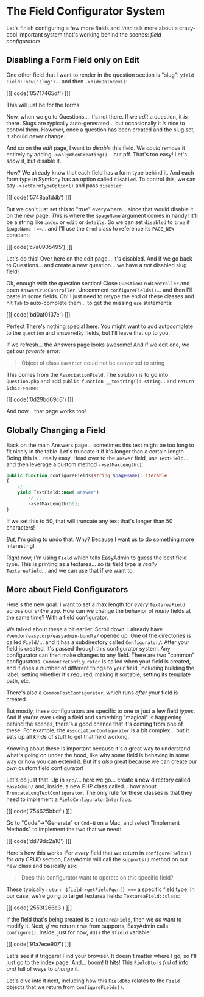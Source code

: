 # The Field Configurator System

Let's finish configuring a few more fields and *then* talk more about a crazy-cool
important system that's working behind the scenes: _field configurators_.

## Disabling a Form Field only on Edit

One other field that I want to render in the question section is "slug": `yield
Field::new('slug')`... and then `->hideOnIndex()`:

[[[ code('05717465df') ]]]

This will just be for the forms.

Now, when we go to Questions... it's not there. If we *edit* a question, it *is*
there. Slugs are typically auto-generated... but occasionally it *is* nice to
control them. However, once a question has been created and the slug set, it
should *never* change.

And so on the *edit* page, I want to *disable* this field. We *could* remove it
entirely by adding `->onlyWhenCreating()`... but pff. That's too easy! Let's *show*
it, but disable it.

How? We already know that each field has a form type behind it. And each form type
in Symfony has an option called `disabled`. To control this, we can say
`->setFormTypeOption()` and pass `disabled`:

[[[ code('5748aa1ddb') ]]]

But we can't just set this to "true" everywhere... since that would disable it
on the new page. *This* is where the `$pageName` argument comes in handy! It'll
be a string like `index` or `edit` or `details`. So we can set `disabled`
to `true` if `$pageName !==`... and I'll use the `Crud` class to reference its
`PAGE_NEW` constant:

[[[ code('c7a0905495') ]]]

Let's do this! Over here on the edit page... it's disabled. And if we go back to
Questions... and create a new question... we have a *not* disabled slug field!

Ok, enough with the question section! Close `QuestionCrudController` and open
`AnswerCrudController`. Uncomment `configureFields()`... and then I'll paste in
some fields. Oh! I just need to retype the end of these classes and hit `Tab` to
auto-complete them... to get the missing `use` statements:

[[[ code('bd0af0137e') ]]]

Perfect There's nothing special here. You might want to add autocomplete to
the `question` and `answeredBy` fields, but I'll leave that up to you.

If we refresh... the Answers page looks awesome! And if we edit one, we get our
*favorite* error:

> Object of class `Question` could not be converted to string

This comes from the `AssociationField`. The solution is to go into `Question.php`
and add `public function __toString(): string`... and `return $this->name`:

[[[ code('0d29bd69c6') ]]]

And now... that page works too!

## Globally Changing a Field

Back on the main Answers page... sometimes this text might be too long to fit
nicely in the table. Let's truncate it if it's longer than a certain length.
Doing this is... really easy. Head over to the `answer` field, use `TextField`...
and then leverage a custom method `->setMaxLength()`:

```php
public function configureFields(string $pageName): iterable
{
    // ...
    yield TextField::new('answer')
        // ...
        ->setMaxLength(50);
}
```

If we set this to 50, that will truncate any text that's longer than 50 characters!

*But*, I'm going to undo that. Why? Because I want us to do something more interesting!

Right now, I'm using `Field` which tells EasyAdmin to guess the best field type.
This is printing as a textarea... so its field type is *really* `TextareaField`...
and we can use that if we want to.

## More about Field Configurators

Here's the new goal: I want to set a max length for *every* `TextareaField` across
our *entire* app. How can we change the behavior of *many* fields at the same
time? With a field configurator.

We talked about these a bit earlier. Scroll down: I already have
`/vendor/easycorp/easyadmin-bundle/` opened up. One of the directories is
called `Field/`... and it has a subdirectory called `Configurator/`. After your
field is created, it's passed through this configurator system. Any configurator
can then make changes to any field. There are two "common" configurators.
`CommonPreConfigurator` is called when your field is created, and it does a number
of different things to your field, including building the label, setting whether
it's required, making it sortable, setting its template path, etc.

There's also a `CommonPostConfigurator`, which runs *after* your field is created.

But mostly, these configurators are specific to one or just a few field *types*.
And if you're ever using a field and something "magical" is happening behind the
scenes, there's a good chance that it's coming from one of these. For example, the
`AssociationConfigurator` is a bit complex... but it sets up all *kinds* of stuff
to get that field working.

Knowing about these is important because it's a great way to understand what's going
on under the hood, like why some field is behaving in some way or how you can extend
it. But it's *also* great because we can create our *own* custom field configurator!

Let's do just that. Up in `src/`... here we go... create a new directory called
`EasyAdmin/` and, inside, a new PHP class called... how about
`TruncateLongTextConfigurator`. The only rule for these classes is that they need
to implement a `FieldConfiguratorInterface`:

[[[ code('754625bbdf') ]]]

Go to "Code"->"Generate" or `Cmd`+`N` on a Mac, and select "Implement Methods"
to implement the two that we need:

[[[ code('dd79dc2a10') ]]]

Here's how this works. For *every* field that we return in `configureFields()`
for *any* CRUD section, EasyAdmin will call the `supports()` method on our new class
and basically ask:

> Does this configurator want to operate on this specific field?

These typically `return $field->getFieldFqcn() ===` a specific field type. In
our case, we're going to target textarea fields: `TextareaField::class`:

[[[ code('2553f266c3') ]]]

If the field that's being created is a `TextareaField`, then we *do* want to modify
it. Next, *if* we return `true` from supports, EasyAdmin calls `configure()`.
Inside, just for now, `dd()` the `$field` variable:

[[[ code('91a7ece907') ]]]

Let's see if it triggers! Find your browser. It doesn't matter where I go, so I'll
just go to the index page. And... boom! It hits! This `FieldDto` is *full* of
info *and* full of ways to *change* it.

Let's dive into it next, including how this `FieldDto` relates to the `Field`
objects that we return from `configureFields()`.
